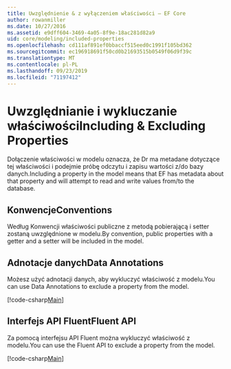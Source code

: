 ```yaml
---
title: Uwzględnienie & z wyłączeniem właściwości — EF Core
author: rowanmiller
ms.date: 10/27/2016
ms.assetid: e9dff604-3469-4a05-8f9e-18ac281d82a9
uid: core/modeling/included-properties
ms.openlocfilehash: cd111af891ef0bbaccf515eed0c1991f105bd362
ms.sourcegitcommit: ec196918691f50cd0b21693515b0549f06d9f39c
ms.translationtype: MT
ms.contentlocale: pl-PL
ms.lasthandoff: 09/23/2019
ms.locfileid: "71197412"
---
```

# <a name="including--excluding-properties"></a><span data-ttu-id="7880f-102">Uwzględnianie i wykluczanie właściwości</span><span class="sxs-lookup"><span data-stu-id="7880f-102">Including & Excluding Properties</span></span>

<span data-ttu-id="7880f-103">Dołączenie właściwości w modelu oznacza, że Dr ma metadane dotyczące tej właściwości i podejmie próbę odczytu i zapisu wartości z/do bazy danych.</span><span class="sxs-lookup"><span data-stu-id="7880f-103">Including a property in the model means that EF has metadata about that property and will attempt to read and write values from/to the database.</span></span>

## <a name="conventions"></a><span data-ttu-id="7880f-104">Konwencje</span><span class="sxs-lookup"><span data-stu-id="7880f-104">Conventions</span></span>

<span data-ttu-id="7880f-105">Według Konwencji właściwości publiczne z metodą pobierającą i setter zostaną uwzględnione w modelu.</span><span class="sxs-lookup"><span data-stu-id="7880f-105">By convention, public properties with a getter and a setter will be included in the model.</span></span>

## <a name="data-annotations"></a><span data-ttu-id="7880f-106">Adnotacje danych</span><span class="sxs-lookup"><span data-stu-id="7880f-106">Data Annotations</span></span>

<span data-ttu-id="7880f-107">Możesz użyć adnotacji danych, aby wykluczyć właściwość z modelu.</span><span class="sxs-lookup"><span data-stu-id="7880f-107">You can use Data Annotations to exclude a property from the model.</span></span>

[!code-csharp[Main](../../../samples/core/Modeling/DataAnnotations/IgnoreProperty.cs?highlight=17)]

## <a name="fluent-api"></a><span data-ttu-id="7880f-108">Interfejs API Fluent</span><span class="sxs-lookup"><span data-stu-id="7880f-108">Fluent API</span></span>

<span data-ttu-id="7880f-109">Za pomocą interfejsu API Fluent można wykluczyć właściwość z modelu.</span><span class="sxs-lookup"><span data-stu-id="7880f-109">You can use the Fluent API to exclude a property from the model.</span></span>

[!code-csharp[Main](../../../samples/core/Modeling/FluentAPI/IgnoreProperty.cs?highlight=12,13)]
